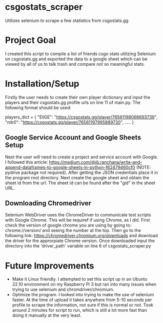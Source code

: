 # csgostats_scraper
Utilizes selenium to scrape a few statistics from csgostats.gg

# Project Goal
I created this script to compile a list of friends csgo stats utilizing Selenium on csgostats.gg and exported the data to a google sheet which can be viewed by all of us to talk trash and compare not so meaningful stats.

# Installation/Setup

Firstly the user needs to create their own player dictionary and input the players and their csgostats.gg profile urls on line 11 of main.py. The following format should be used:

players_dict = {
  "EliGE": "https://csgostats.gg/player/76561198066693739",
  "nitr0": "https://csgostats.gg/player/76561197995889730",
  .....
}

## Google Service Account and Google Sheets Setup
Next the user will need to create a project and service account with Google. I followed this article: https://medium.com/@jb.ranchana/write-and-append-dataframes-to-google-sheets-in-python-f62479460cf0 (NOTE: pydrive package not required). After getting the JSON credentials place it in the program root directory. Next create the google sheet and obtain the sheet id from the url. The sheet id can be found after the "gid" in the sheet URL.

## Downloading Chromedriver
Selenium WebDriver uses the ChromeDriver to communicate test scripts with Google Chrome. This will be requiref if using Chrome, as I did. First check the version of google chrome you are using by going to: chrome://version/ and seeing the number at the top. Then go to the following link: https://chromedriver.chromium.org/downloads and download the driver for the approrpiate Chrome version. Once downloaded input the directory into the 'driver_path' variable on line 6 of csgostats_scraper.py


# Future Improvements
- Make it Linux friendly. I attempted to set this script up in an Ubuntu 22.10 environment on my Raspberry Pi 3 but ran into many issues when trying to use selenium and chromdriver/chromium. 
- Optimize the program. I looked into trying to make the use of selenium faster. At the time of upload it takes anywhere from 5-10 seconds per profile to scrape the information, not sure if this is normal or not. Took around 2 minutes for script to run, which is still a lot more fast than doing it manually at the very least.
